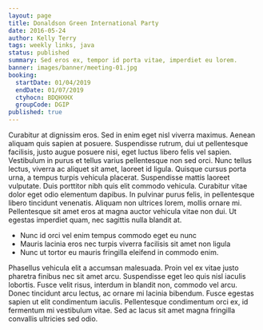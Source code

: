 ```yaml
---
layout: page
title: Donaldson Green International Party
date: 2016-05-24
author: Kelly Terry
tags: weekly links, java
status: published
summary: Sed eros ex, tempor id porta vitae, imperdiet eu lorem.
banner: images/banner/meeting-01.jpg
booking:
  startDate: 01/04/2019
  endDate: 01/07/2019
  ctyhocn: BDQHXHX
  groupCode: DGIP
published: true
---
```

Curabitur at dignissim eros. Sed in enim eget nisl viverra maximus. Aenean aliquam quis sapien at posuere. Suspendisse rutrum, dui ut pellentesque facilisis, justo augue posuere nisi, eget luctus libero felis vel sapien. Vestibulum in purus et tellus varius pellentesque non sed orci. Nunc tellus lectus, viverra ac aliquet sit amet, laoreet id ligula. Quisque cursus porta urna, a tempus turpis vehicula placerat. Suspendisse mattis laoreet vulputate. Duis porttitor nibh quis elit commodo vehicula. Curabitur vitae dolor eget odio elementum dapibus. In pulvinar purus felis, in pellentesque libero tincidunt venenatis. Aliquam non ultrices lorem, mollis ornare mi. Pellentesque sit amet eros at magna auctor vehicula vitae non dui. Ut egestas imperdiet quam, nec sagittis nulla blandit at.

* Nunc id orci vel enim tempus commodo eget eu nunc
* Mauris lacinia eros nec turpis viverra facilisis sit amet non ligula
* Nunc ut tortor eu mauris fringilla eleifend in commodo enim.

Phasellus vehicula elit a accumsan malesuada. Proin vel ex vitae justo pharetra finibus nec sit amet arcu. Suspendisse eget leo quis nisl iaculis lobortis. Fusce velit risus, interdum in blandit non, commodo vel arcu. Donec tincidunt arcu lectus, ac ornare mi lacinia bibendum. Fusce egestas sapien ut elit condimentum iaculis. Pellentesque condimentum orci ex, id fermentum mi vestibulum vitae. Sed ac lacus sit amet magna fringilla convallis ultricies sed odio.
